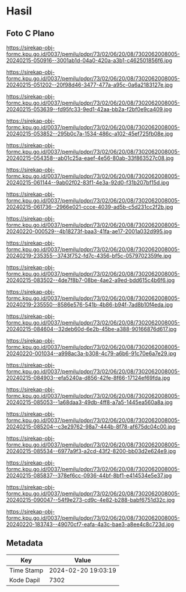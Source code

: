 # Hasil

## Foto C Plano

https://sirekap-obj-formc.kpu.go.id/0037/pemilu/pdpr/73/02/06/20/08/7302062008005-20240215-050916--3001ab1d-04a0-420a-a3b1-c462501856f6.jpg

https://sirekap-obj-formc.kpu.go.id/0037/pemilu/pdpr/73/02/06/20/08/7302062008005-20240215-051202--20f98d46-3477-477a-a95c-0a6a2183127e.jpg

https://sirekap-obj-formc.kpu.go.id/0037/pemilu/pdpr/73/02/06/20/08/7302062008005-20240215-053639--fd95fc33-9ed1-42aa-bb2a-f2bf0e9ca409.jpg

https://sirekap-obj-formc.kpu.go.id/0037/pemilu/pdpr/73/02/06/20/08/7302062008005-20240215-053852--295b0c7a-1534-486c-a102-45ef725fb08e.jpg

https://sirekap-obj-formc.kpu.go.id/0037/pemilu/pdpr/73/02/06/20/08/7302062008005-20240215-054358--ab01c25a-eaef-4e56-80ab-33f863527c08.jpg

https://sirekap-obj-formc.kpu.go.id/0037/pemilu/pdpr/73/02/06/20/08/7302062008005-20240215-061144--9ab02f02-83f1-4e3a-92d0-f31b207bf15d.jpg

https://sirekap-obj-formc.kpu.go.id/0037/pemilu/pdpr/73/02/06/20/08/7302062008005-20240215-061736--2966e021-ccce-4039-ad5b-c5d231cc2f2b.jpg

https://sirekap-obj-formc.kpu.go.id/0037/pemilu/pdpr/73/02/06/20/08/7302062008005-20240220-000529--4b18273f-baa3-41fa-ae17-2001a032d995.jpg

https://sirekap-obj-formc.kpu.go.id/0037/pemilu/pdpr/73/02/06/20/08/7302062008005-20240219-235355--3743f752-fd7c-4356-bf5c-0579702359fe.jpg

https://sirekap-obj-formc.kpu.go.id/0037/pemilu/pdpr/73/02/06/20/08/7302062008005-20240215-083502--4de7f8b7-08be-4ae2-a9ed-bdd615c4b6f6.jpg

https://sirekap-obj-formc.kpu.go.id/0037/pemilu/pdpr/73/02/06/20/08/7302062008005-20240219-235550--8586e576-541b-4b86-b94f-7ad8b10f4eda.jpg

https://sirekap-obj-formc.kpu.go.id/0037/pemilu/pdpr/73/02/06/20/08/7302062008005-20240215-084604--32deb60d-6e2b-45be-a388-90166876d617.jpg

https://sirekap-obj-formc.kpu.go.id/0037/pemilu/pdpr/73/02/06/20/08/7302062008005-20240220-001034--a998ac3a-b308-4c79-a6b6-91c70e6a7e29.jpg

https://sirekap-obj-formc.kpu.go.id/0037/pemilu/pdpr/73/02/06/20/08/7302062008005-20240215-084903--efa5240a-d856-42fe-8f66-17124ef69fda.jpg

https://sirekap-obj-formc.kpu.go.id/0037/pemilu/pdpr/73/02/06/20/08/7302062008005-20240215-085053--1a68daa3-49db-4ff8-a7a5-1445ea560a8a.jpg

https://sirekap-obj-formc.kpu.go.id/0037/pemilu/pdpr/73/02/06/20/08/7302062008005-20240215-085204--c3e29762-98a7-444b-8f78-af675dc04c00.jpg

https://sirekap-obj-formc.kpu.go.id/0037/pemilu/pdpr/73/02/06/20/08/7302062008005-20240215-085534--6977a9f3-a2cd-43f2-8200-bb03d2e624e9.jpg

https://sirekap-obj-formc.kpu.go.id/0037/pemilu/pdpr/73/02/06/20/08/7302062008005-20240215-085837--378ef6cc-0936-44bf-8bf1-e414534e5e37.jpg

https://sirekap-obj-formc.kpu.go.id/0037/pemilu/pdpr/73/02/06/20/08/7302062008005-20240215-090047--54f9e273-cd9c-4e82-b288-babf6751d32c.jpg

https://sirekap-obj-formc.kpu.go.id/0037/pemilu/pdpr/73/02/06/20/08/7302062008005-20240220-183743--49070cf7-eafa-4a3c-bae3-a8ee4c8c723d.jpg


## Metadata

| Key        | Value               |
| ---------- | ------------------- |
| Time Stamp | 2024-02-20 19:03:19 |
| Kode Dapil | 7302                |



